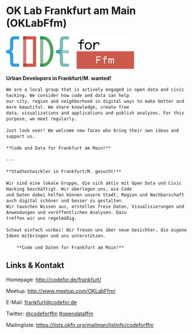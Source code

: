 # OK Lab Frankfurt am Main (OKLabFfm)
![OK Lab Frankfurt am Main](./oklabffm.logo.png)

**Urban Developers in Frankfurt/M. wanted!**

	We are a local group that is actively engaged in open data and civic hacking. We consider how code and data can help 
	our city, region and neighborhood in digital ways to make better and more beautiful. We share knowledge, create free 
	data, visualizations and applications and publish analyzes. For this purpose, we meet regularly.

	Just look over! We welcome new faces who bring their own ideas and support us.

	**Code and Data for Frankfurt am Main!**

	---       

	**Stadtentwickler in Frankfurt/M. gesucht!**

	Wir sind eine lokale Gruppe, die sich aktiv mit Open Data und Civic Hacking beschäftigt. Wir überlegen uns, wie Code 
	und Daten dabei helfen können unsere Stadt, Region und Nachbarschaft auch digital schöner und besser zu gestalten. 
	Wir tauschen Wissen aus, erstellen freie Daten, Visualisierungen und Anwendungen und veröffentlichen Analysen. Dazu 
	treffen wir uns regelmäßig.

	Schaut einfach vorbei! Wir freuen uns über neue Gesichter, die eigene Ideen mitbringen und uns unterstützen.

        **Code und Daten for Frankfurt am Main!**
    

## Links &amp; Kontakt

Homepage: <http://codefor.de/frankfurt/>

Meetup: <http://www.meetup.com/OKLabFfm/>

E-Mail: [frankfurt@codefor.de](mailto:frankfurt@codefor.de)

Twitter: [@codeforffm](https://twitter.com/@codeforffm) [#opendataffm](https://twitter.com/search?q=%23opendataffm)






Mailingliste: <https://lists.okfn.org/mailman/listinfo/codeforffm>


